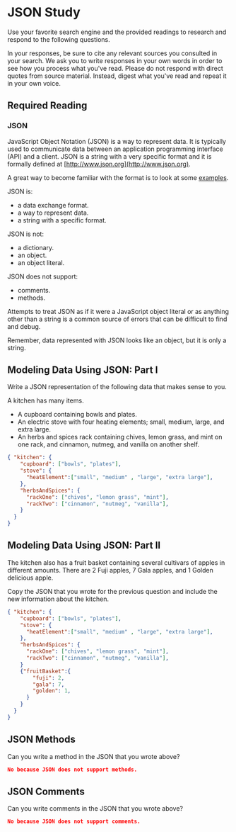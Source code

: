 # JSON Study

Use your favorite search engine and the provided readings to research and
respond to the following questions.

In your responses, be sure to cite any relevant sources you consulted in your
search. We ask you to write responses in your own words in order to see how you
process what you've read. Please do not respond with direct quotes from source
material. Instead, digest what you've read and repeat it in your own voice.

## Required Reading

### JSON

JavaScript Object Notation (JSON) is a way to represent data. It is typically used to communicate data
between an application programming interface (API) and a client. JSON is a string with a very specific format and it is formally defined at [http://www.json.org](http://www.json.org).

A great way to become familiar with the format is to look at some [examples](http://www.json.org/example.html).

JSON is:
-   a data exchange format.
-   a way to represent data.
-   a string with a specific format.

JSON is not:
-   a dictionary.
-   an object.
-   an object literal.

JSON does not support:
-   comments.
-   methods.

Attempts to treat JSON as if it were a JavaScript object literal or as anything
other than a string is a common source of errors that can be difficult to find
and debug.

Remember, data represented with JSON looks like an object, but it is only a
string.

## Modeling Data Using JSON: Part I

Write a JSON representation of the following data that makes sense to you.

A kitchen has many items.
-   A cupboard containing bowls and plates.
-   An electric stove with four heating elements; small, medium, large, and
    extra large.
-   An herbs and spices rack containing chives, lemon grass, and mint on one
    rack, and cinnamon, nutmeg, and vanilla on another shelf.

```json
{ "kitchen": {
    "cupboard": ["bowls", "plates"],
    "stove": {
      "heatElement":["small", "medium" , "large", "extra large"],
    },
    "herbsAndSpices": {
      "rackOne": ["chives", "lemon grass", "mint"],
      "rackTwo": ["cinnamon", "nutmeg", "vanilla"],
    }
  }
}
```

## Modeling Data Using JSON: Part II

The kitchen also has a fruit basket containing several cultivars of apples in
different amounts. There are 2 Fuji apples, 7 Gala apples, and 1 Golden
delicious apple.

Copy the JSON that you wrote for the previous question and include the new information about the kitchen.

```json
{ "kitchen": {
    "cupboard": ["bowls", "plates"],
    "stove": {
      "heatElement":["small", "medium" , "large", "extra large"],
    },
    "herbsAndSpices": {
      "rackOne": ["chives", "lemon grass", "mint"],
      "rackTwo": ["cinnamon", "nutmeg", "vanilla"],
    }
    {"fruitBasket":{
        "fuji": 2,
        "gala": 7,
        "golden": 1,
      }
    }
  }
}
```

## JSON Methods

Can you write a method in the JSON that you wrote above?

```json
No because JSON does not support methods.
```

## JSON Comments

Can you write comments in the JSON that you wrote above?

```json
No because JSON does not support comments.
```
